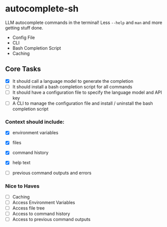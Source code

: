 # autocomplete-sh
LLM autocomplete commands in the terminal!  Less `--help` and `man` and more getting stuff done.

 * Config File
 * CLI
 * Bash Completion Script
 * Caching

## Core Tasks

- [x] It should call a language model to generate the completion
- [ ] It should install a bash completion script for all commands
- [ ] It should have a configuration file to specify the language model and API key
- [ ] A CLI to manage the configuration file and install / uninstall the bash completion script

### Context should include:
- [x] environment variables
- [x] files
- [x] command history
- [x] help text
- [ ] previous command outputs and errors


### Nice to Haves
- [ ] Caching
- [ ] Access Environment Variables
- [ ] Access file tree
- [ ] Access to command history
- [ ] Access to previous command outputs

